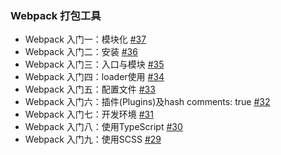 
### Webpack 打包工具
- Webpack 入门一：模块化 [#37](https://github.com/felix-cao/Blog/issues/37)
- Webpack 入门二：安装 [#36](https://github.com/felix-cao/Blog/issues/36)
- Webpack 入门三：入口与模块 [#35](https://github.com/felix-cao/Blog/issues/35)
- Webpack 入门四：loader使用 [#34](https://github.com/felix-cao/Blog/issues/34)
- Webpack 入门五：配置文件 [#33](https://github.com/felix-cao/Blog/issues/33)
- Webpack 入门六：插件(Plugins)及hash comments: true [#32](https://github.com/felix-cao/Blog/issues/32)
- Webpack 入门七：开发环境 [#31](https://github.com/felix-cao/Blog/issues/31)
- Webpack 入门八：使用TypeScript [#30](https://github.com/felix-cao/Blog/issues/30)
- Webpack 入门九：使用SCSS [#29](https://github.com/felix-cao/Blog/issues/29)
